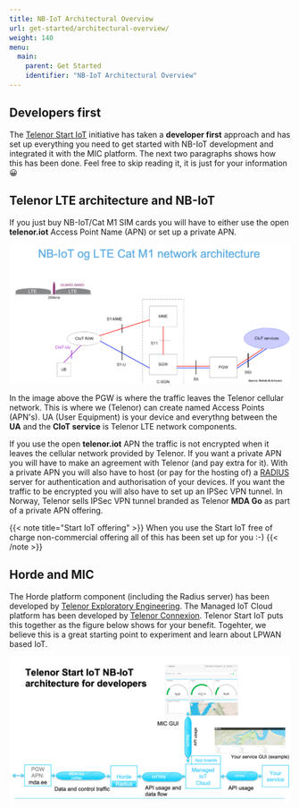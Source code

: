 ```yaml
---
title: NB-IoT Architectural Overview
url: get-started/architectural-overview/
weight: 140
menu:
  main:
    parent: Get Started
    identifier: "NB-IoT Architectural Overview"
---
```

## Developers first

The [Telenor Start IoT](https://startiot.telenor.com/) initiative has taken a **developer first** approach and has set up everything you need to get started with NB-IoT development and integrated it with the MIC platform. The next two paragraphs shows how this has been done. Feel free to skip reading it, it is just for your information :grinning:


## Telenor LTE architecture and NB-IoT
If you just buy NB-IoT/Cat M1 SIM cards you will have to either use the open **telenor.iot** Access Point Name (APN) or set up a private APN.

![Simplified Telenor LTE infrastructure](/images/architectural-overview-00-cellular-architecture.png "The LTE cellular network architecture")

In the image above the PGW is where the traffic leaves the Telenor cellular network. This is where we (Telenor) can create named Access Points (APN's). UA (User Equipment) is your device and everythng between the **UA** and the **CIoT service** is Telenor LTE network components.

If you use the open **telenor.iot** APN the traffic is not encrypted when it leaves the cellular network provided by Telenor. If you want a private APN you will have to make an agreement with Telenor (and pay extra for it). With a private APN you will also have to host (or pay for the hosting of) a [RADIUS](https://en.wikipedia.org/wiki/RADIUS) server for authentication and authorisation of your devices. If you want the traffic to be encrypted you will also have to set up an IPSec VPN tunnel. In Norway, Telenor sells IPSec VPN tunnel branded as Telenor **MDA Go** as part of a private APN offering.

{{< note title="Start IoT offering" >}}
When you use the Start IoT free of charge non-commercial offering all of this has been set up for you :-)
{{< /note >}}


## Horde and MIC
The Horde platform component (including the Radius server) has been developed by [Telenor Exploratory Engineering](https://exploratory.engineering/). The Managed IoT Cloud platform has been developed by [Telenor Connexion](https://www.telenorconnexion.com/). Telenor Start IoT puts this together as the figure below shows for your benefit. Togehter, we believe this is a great starting point to experiment and learn about LPWAN based IoT.

![Telenor Start IoT NB-IoT developer architecture](/images/architectural-overview-01-developer-architecture.png "The LTE cellular network architecture")
